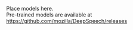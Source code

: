 Place models here.  
Pre-trained models are available at https://github.com/mozilla/DeepSpeech/releases